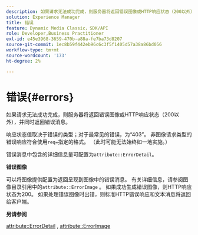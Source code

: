 ```yaml
---
description: 如果请求无法成功完成，则服务器将返回错误图像或HTTP响应状态（200以外），并同时返回错误消息。
solution: Experience Manager
title: 错误
feature: Dynamic Media Classic，SDK/API
role: Developer,Business Practitioner
exl-id: e45e3968-3659-470b-a88a-fe7ba73d8207
source-git-commit: 1ec8b59f442eb96c6c3f5f1405d57a38a86bd056
workflow-type: tm+mt
source-wordcount: '173'
ht-degree: 2%

---
```


# 错误{#errors}

如果请求无法成功完成，则服务器将返回错误图像或HTTP响应状态（200以外），并同时返回错误消息。

响应状态值取决于错误的类型；对于最常见的错误，为“403”。 非图像请求类型的错误响应符合使用`req=`指定的格式。 （此时可能无法始终如一地实施。）

错误消息中包含的详细信息量可配置为`attribute::ErrorDetail`。

**错误图像**

可以将图像提供配置为返回呈现到图像中的错误消息。 有关详细信息，请参阅图像目录引用中的`attribute::ErrorImage` 。 如果成功生成错误图像，则HTTP响应状态为200。 如果处理错误图像时出错，则标准HTTP错误响应和文本消息将返回给客户端。

**另请参阅**

[attribute::ErrorDetail](../../../../../ir-api/material-cat/image-rendering-api-ref/c-ir-material-catalog/c-ir-attributes-reference/r-ir-errordetail.md#reference-123b56eed6cf49cea6e0490672b7c53b) ,  [attribute::ErrorImage](../../../../../ir-api/material-cat/image-rendering-api-ref/c-ir-material-catalog/c-ir-attributes-reference/r-ir-errorimage.md#reference-b58bdaba96074c52802ca8dc54bfe2f0)
